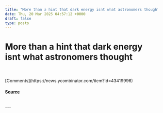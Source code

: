 ```yaml
---
title: "More than a hint that dark energy isnt what astronomers thought"
date: Thu, 20 Mar 2025 04:57:12 +0000
draft: false
type: posts
---
```

# More than a hint that dark energy isnt what astronomers thought

<br/>

<br/>
[Comments](https://news.ycombinator.com/item?id=43419996)

#### [Source](https://www.nytimes.com/2025/03/19/science/space/astronomer-desi-dark-energy.html)

<br/>
---
